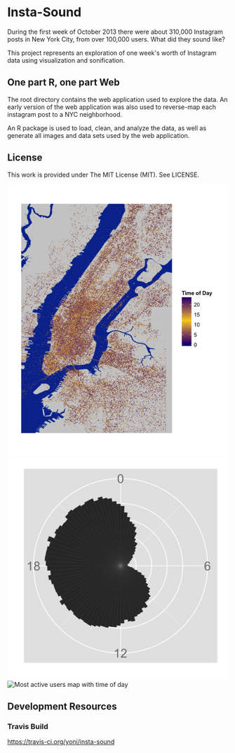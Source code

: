 # Insta-Sound

During the first week of October 2013 there were about 310,000 Instagram posts in New York City, from over 100,000 users.
What did they sound like?

This project represents an exploration of one week's worth of Instagram data using visualization and sonification.


## One part R, one part Web

The root directory contains the web application used to explore the data. An early version of the web application
was also used to reverse-map each instagram post to a NYC neighborhood.

An R package is used to load, clean, and analyze the data, as well as generate all images and data sets
used by the web application.

## License

This work is provided under The MIT License (MIT). See LICENSE.

![Posts by time of day and location](/images/nyc_instagram_posts_by_tod.png)
![Posts by time of day](/images/nyc/nyc_tod_polar.png)
![Most active users map with time of day](/images/nyc/top_users_tod_map.png)

## Development Resources

### Travis Build
https://travis-ci.org/yoni/insta-sound

